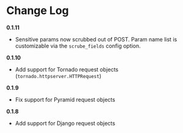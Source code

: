 # Change Log

**0.1.11**
- Sensitive params now scrubbed out of POST. Param name list is customizable via the `scrube_fields` config option.

**0.1.10**
- Add support for Tornado request objects (`tornado.httpserver.HTTPRequest`)

**0.1.9**
- Fix support for Pyramid request objects

**0.1.8**
- Add support for Django request objects

